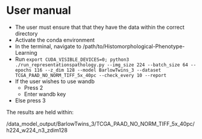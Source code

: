 # User manual 

* The user must ensure that that they have the data within the correct directory
* Activate the conda environment
* In the terminal, navigate to /path/to/Histomorphological-Phenotype-Learning
* Run `export CUDA_VISIBLE_DEVICES=0; python3 ./run_representationspathology.py --img_size 224 --batch_size 64 --epochs 116 --z_dim 128 --model BarlowTwins_3 --dataset TCGA_PAAD_NO_NORM_TIFF_5x_40pc --check_every 10 --report`
* If the user wishes to use wandb
    * Press 2
    * Enter wandb key
* Else press 3

The results are held within:

/data_model_output/BarlowTwins_3/TCGA_PAAD_NO_NORM_TIFF_5x_40pc/h224_w224_n3_zdim128
